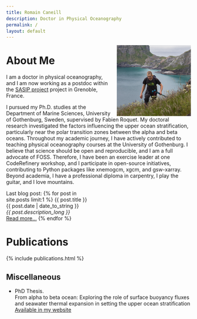```yaml
---
title: Romain Caneill
description: Doctor in Physical Oceanography
permalink: /
layout: default
---
```


<img alt="Picture of Romain Caneill" src="/assets/images/romain.jpg" width="40%" style="float: right; margin: 0 0 0 15px;">

# About Me

I am a doctor in physical oceanography, and I am now working as a postdoc
within the [SASIP project](https://sasip-climate.github.io/)
project in Grenoble, France.

I pursued my Ph.D. studies at the Department of Marine Sciences,
University of Gothenburg, Sweden, supervised by Fabien Roquet.
My doctoral research investigated the factors influencing the
upper ocean stratification, particularly near the polar transition zones
between the alpha and beta oceans.
Throughout my academic journey, I have actively contributed to teaching
physical oceanography courses at the University of Gothenburg.
I believe that science should be open and reproducible,
and I am a full advocate of FOSS.
Therefore, I have been an exercise leader at one CodeRefinery workshop,
and I participate in open-source initiatives,
contributing to Python packages like xnemogcm, xgcm, and gsw-xarray.
Beyond academia, I have a professional diploma in carpentry,
I play the guitar, and I love mountains.


<article style="width:50%;">
Last blog post: 
{% for post in site.posts limit:1 %}
    {{ post.title }}
    <div class="meta">{{ post.date | date_to_string }}</div>
    <div class="meta"><i>{{ post.description_long }}</i></div>
    <a href="{{ post.url }}">Read more...</a>
{% endfor %}
</article>

# Publications

{% include publications.html %}

## Miscellaneous

* PhD Thesis.
<br>From alpha to beta ocean: Exploring the role of surface buoyancy fluxes and seawater thermal expansion in setting the upper ocean stratification
<br>[Available in my website](phd_thesis)
